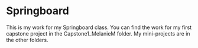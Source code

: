 # Springboard
This is my work for my Springboard class. You can find the work for my first capstone project in the Capstone1_MelanieM folder. My mini-projects are in the other folders.
